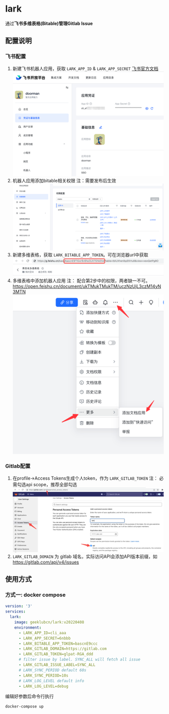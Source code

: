 # lark

通过**飞书多维表格(Bitable)**管理**Gitlab Issue**

## 配置说明

### 飞书配置

1. 新建飞书机器人应用，获取 `LARK_APP_ID` & `LARK_APP_SECRET` [飞书官方文档](https://open.feishu.cn/document/home/index)
![feishu-app](https://raw.githubusercontent.com/geeklubcn/lark/master/.design/feishu-app.png)
2. 机器人应用添加bitable相关权限 注：需要发布后生效
![feishu-permission](https://raw.githubusercontent.com/geeklubcn/lark/master/.design/feishu-permission.png)
3. 新建多维表格，获取 `LARK_BITABLE_APP_TOKEN`。可在浏览器url中获取
![feishu-bitable-app-token](https://raw.githubusercontent.com/geeklubcn/lark/master/.design/feishu-bitable-app-token.png)
4. 多维表格中添加机器人应用 注： 配合第2步中的权限，两者缺一不可。 https://open.feishu.cn/document/ukTMukTMukTM/uczNzUjL3czM14yN3MTN
![feishu-bitable-add-app](https://raw.githubusercontent.com/geeklubcn/lark/master/.design/feishu-bitable-add-app.png)

### Gitlab配置

1. 在profile->Access Tokens生成个人token，作为 `LARK_GITLAB_TOKEN` 注： 必需勾选api scope，推荐全部勾选
![gitlab-token](https://raw.githubusercontent.com/geeklubcn/lark/master/.design/gitlab-token.png)
2. `LARK_GITLAB_DOMAIN` 为 gitlab 域名，实际访问API会添加API版本前缀，如 https://gitlab.com/api/v4/issues

## 使用方式

### 方式一: docker compose

```yaml
version: '3'
services:
  lark:
    image: geeklubcn/lark:v20220408
    environment:
      - LARK_APP_ID=cli_aaa
      - LARK_APP_SECRET=6nbbb
      - LARK_BITABLE_APP_TOKEN=bascnE9ccc
      - LARK_GITLAB_DOMAIN=https://gitlab.com
      - LARK_GITLAB_TOKEN=glpat-RGA_ddd
      # filter issue by label. SYNC_ALL will fetch all issue
      - LARK_GITLAB_ISSUE_LABEL=SYNC_ALL
      # LARK_SYNC_PERIOD default 60s
      - LARK_SYNC_PERIOD=10s
      # LARK_LOG_LEVEL default info
      - LARK_LOG_LEVEL=debug
```

编辑好参数后命令行执行

```shell
docker-compose up 
```

